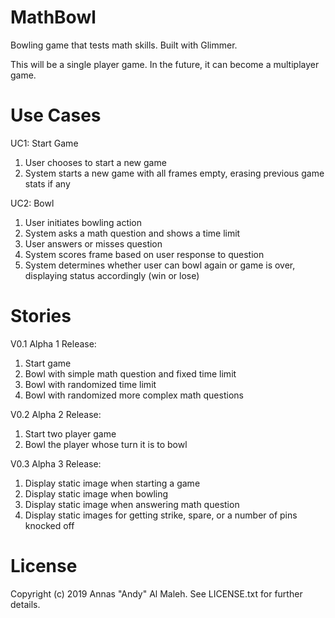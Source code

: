# MathBowl

Bowling game that tests math skills. Built with Glimmer.

This will be a single player game. In the future, it can become a multiplayer game.

# Use Cases

UC1: Start Game

1. User chooses to start a new game
1. System starts a new game with all frames empty, erasing previous game stats if any

UC2: Bowl

1. User initiates bowling action
1. System asks a math question and shows a time limit
1. User answers or misses question
1. System scores frame based on user response to question
1. System determines whether user can bowl again or game is over, displaying status accordingly (win or lose)

# Stories

V0.1 Alpha 1 Release:

1. Start game
1. Bowl with simple math question and fixed time limit
1. Bowl with randomized time limit
1. Bowl with randomized more complex math questions

V0.2 Alpha 2 Release:

1. Start two player game
1. Bowl the player whose turn it is to bowl

V0.3 Alpha 3 Release:

1. Display static image when starting a game
1. Display static image when bowling
1. Display static image when answering math question
1. Display static images for getting strike, spare, or a number of pins knocked off

# License

Copyright (c) 2019 Annas "Andy" Al Maleh. See LICENSE.txt for further details.
